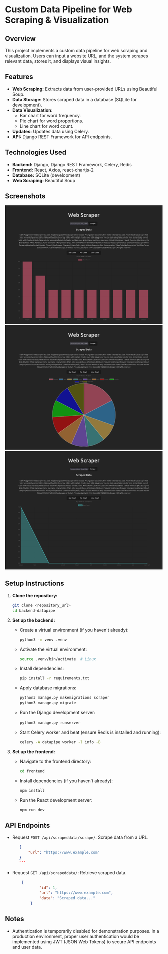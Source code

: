 #   Custom Data Pipeline for Web Scraping & Visualization

##  Overview

This project implements a custom data pipeline for web scraping and visualization. Users can input a website URL, and the system scrapes relevant data, stores it, and displays visual insights.

##  Features

* **Web Scraping:** Extracts data from user-provided URLs using Beautiful Soup.
* **Data Storage:** Stores scraped data in a database (SQLite for development).
* **Data Visualization:**
    * Bar chart for word frequency.
    * Pie chart for word proportions.
    * Line chart for word count.
* **Updates:** Updates data using Celery.
* **API:** Django REST Framework for API endpoints.

##  Technologies Used

* **Backend:** Django, Django REST Framework, Celery, Redis
* **Frontend:** React, Axios, react-chartjs-2
* **Database:** SQLite (development)
* **Web Scraping:** Beautiful Soup

##  Screenshots

![Screenshot 1](./Screenshot1.png)
![Screenshot 2](./Screenshot2.png)
![Screenshot 3](./Screenshot3.png)

##  Setup Instructions

1.  **Clone the repository:**

    ```bash
    git clone <repository_url>
    cd backend-datapipe
    ```

2.  **Set up the backend:**

    * Create a virtual environment (if you haven't already):

        ```bash
        python3 -m venv .venv
        ```

    * Activate the virtual environment:

        ```bash
        source .venv/bin/activate  # Linux
        ```

    * Install dependencies:

        ```bash
        pip install -r requirements.txt
        ```

    * Apply database migrations:

        ```bash
        python3 manage.py makemigrations scraper
        python3 manage.py migrate
        ```

    * Run the Django development server:

        ```bash
        python3 manage.py runserver
        ```

    * Start Celery worker and beat (ensure Redis is installed and running):

        ```bash
        celery -A datapipe worker -l info -B
        ```

3.  **Set up the frontend:**

    * Navigate to the frontend directory:

        ```bash
        cd frontend
        ```

    * Install dependencies (if you haven't already):

        ```bash
        npm install
        ```

    * Run the React development server:

        ```bash
        npm run dev 
        ```

##  API Endpoints

* Request `POST /api/scrapeddata/scrape/`: Scrape data from a URL.
     ```json
        {
            "url": "https://www.example.com"
        }
        ```
* Request `GET /api/scrapeddata/`: Retrieve scraped data.
    ```json
        {
                "id": 1,
                "url": "https://www.example.com",
                "data": "Scraped data..."
            }
    ```

##  Notes

* Authentication is temporarily disabled for demonstration purposes. In a production environment, proper user authentication would be implemented using JWT (JSON Web Tokens) to secure API endpoints and user data.